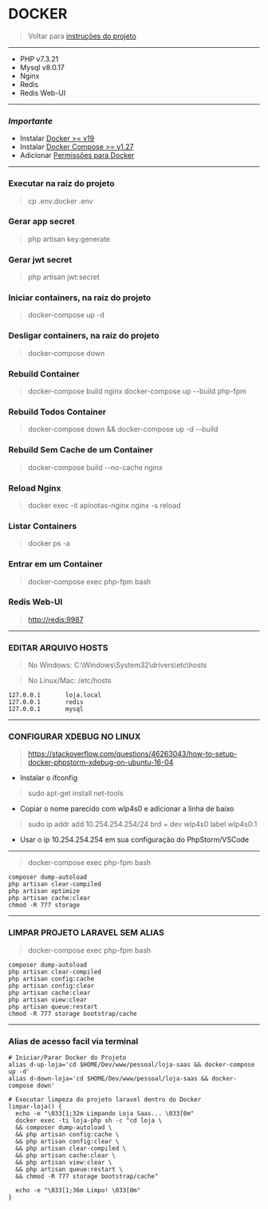 # DOCKER
> Voltar para [instruções do projeto][l-Doc-Projeto]

---
- PHP v7.3.21
- Mysql v8.0.17
- Nginx
- Redis
- Redis Web-UI

___ 

### *Importante* 
- Instalar [Docker >= v19][l-Docker]
- Instalar [Docker Compose >= v1.27][l-Docker-Compose]
- Adicionar [Permissões para Docker][l-Docker-Permissoes]
___ 

### Executar na raiz do projeto
> cp .env.docker .env 

### Gerar app secret

> php artisan key:generate

### Gerar jwt secret

> php artisan jwt:secret

### Iniciar containers, na raiz do projeto

> docker-compose up -d

### Desligar containers, na raiz do projeto

> docker-compose down

### Rebuild Container

> docker-compose build nginx
> docker-compose up --build php-fpm

### Rebuild Todos Container

> docker-compose down && docker-compose up -d --build

### Rebuild Sem Cache de um Container

> docker-compose build --no-cache nginx

### Reload Nginx

> docker exec -it apinotas-nginx nginx -s reload

### Listar Containers

> docker ps -a

### Entrar em um Container

> docker-compose exec php-fpm bash

### Redis Web-UI

> <http://redis:9987>

___

### EDITAR ARQUIVO HOSTS
> No Windows: C:\Windows\System32\drivers\etc\hosts

> No Linux/Mac: /etc/hosts

```text
127.0.0.1       loja.local
127.0.0.1       redis
127.0.0.1       mysql
```

___

### CONFIGURAR XDEBUG NO LINUX
> https://stackoverflow.com/questions/46263043/how-to-setup-docker-phpstorm-xdebug-on-ubuntu-16-04

- Instalar o ifconfig
> sudo apt-get install net-tools

- Copiar o nome parecido com wlp4s0 e adicionar a linha de baixo
> sudo ip addr add 10.254.254.254/24 brd + dev wlp4s0 label wlp4s0:1

- Usar o ip 10.254.254.254 em sua configuração do PhpStorm/VSCode

___

> docker-compose exec php-fpm bash

```shell script
composer dump-autoload
php artisan clear-compiled
php artisan optimize
php artisan cache:clear
chmod -R 777 storage
```

___

### LIMPAR PROJETO LARAVEL SEM ALIAS

> docker-compose exec php-fpm bash

```shell script
composer dump-autoload
php artisan clear-compiled
php artisan config:cache
php artisan config:clear
php artisan cache:clear
php artisan view:clear
php artisan queue:restart
chmod -R 777 storage bootstrap/cache
```

___

### Alias de acesso facil via terminal

```shell script
# Iniciar/Parar Docker do Projeto
alias d-up-loja='cd $HOME/Dev/www/pessoal/loja-saas && docker-compose up -d'
alias d-down-loja='cd $HOME/Dev/www/pessoal/loja-saas && docker-compose down'

# Executar limpeza do projeto laravel dentro do Docker
limpar-loja() {
  echo -e "\033[1;32m Limpando Loja Saas... \033[0m"
  docker exec -ti loja-php sh -c "cd loja \
  && composer dump-autoload \
  && php artisan config:cache \
  && php artisan config:clear \
  && php artisan clear-compiled \
  && php artisan cache:clear \
  && php artisan view:clear \
  && php artisan queue:restart \
  && chmod -R 777 storage bootstrap/cache"

  echo -e "\033[1;36m Limpo! \033[0m"
}
```

[l-Doc-Projeto]: ../README.md
[l-Docker]: https://docs.docker.com/engine/install/ubuntu/
[l-Docker-Compose]: https://docs.docker.com/compose/install
[l-Docker-Permissoes]: https://docs.docker.com/engine/install/linux-postinstall
